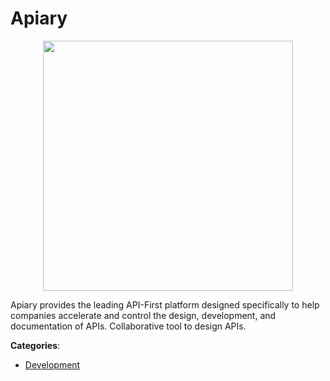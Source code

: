# Apiary
<p align="center">
    <img width="400" src="https://raw.githubusercontent.com/apis-list/apis-list/apis/apiary/logo_256x256.png" />
</p>

Apiary provides the leading API-First platform designed specifically to help companies accelerate and control the design, development, and documentation of APIs. Collaborative tool to design APIs.



**Categories**:
- [Development](https://github.com/apis-list/apis-list#development)




